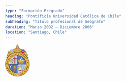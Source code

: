 ```yaml
---
type: "Formación Pregrado"
heading: "Pontificia Universidad Católica de Chile"
subheading: "Título profesional de Geógrafo"
duration: "Marzo 2002 – Diciembre 2006"
location: "Santiago, Chile"
---
```

![](images/logo3.jpg "UC")